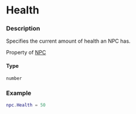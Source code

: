# Health
### Description
Specifies the current amount of health an NPC has.

Property of [NPC](/classes/NPC/)

#### Type
`number`

### Example
```lua
npc.Health = 50
```